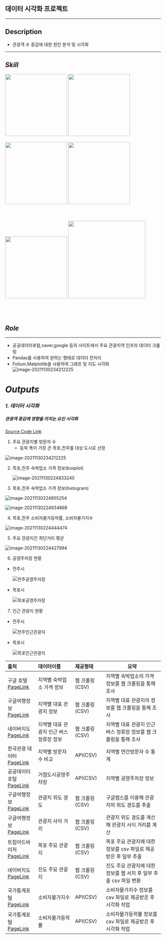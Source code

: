 ## 데이터 시각화 프로젝트
---
## Description



- 관광객 수 증감에 대한 원인 분석 및 시각화


***
## ***Skill***

<div>
<img src='README.assets/Python-Symbol.png' width=200px >
<img src='README.assets/pandas.jpeg' width=200px>
<br></br>
<img src='README.assets/bs.png' width=200px>
<img src='README.assets/selenium_logo.png' width=200px>
<br></br>
<br></br>
<img src='README.assets/matplotlib.png' width=200px>
<img src='README.assets/folium.png' width=250px>
<br></br>
<br></br>

</span>
</div>




## ***Role***
---

- 공공데이터포털,naver,google 등의 사이트에서 주요 관광지역 인프라 데이터 크롤링
- Pandas를 사용하여 원하는 형태로 데이터 전처리
- Folium,Matplotlib을 사용하여 그래프 및 지도 시각화
![image-20211130234212225](README.assets/process.png)



# ***Outputs***

### *1. 데이터 시각화*                   

##### 관광객 증감에 영향을 끼치는 요인 시각화

   
[Source Code Link](https://github.com/ankiyong/first_project/tree/master/1_Code)
    

1. 주요 관광지별 방문자 수
   - 등락 폭이 가장 큰 목포,전주를 대상 도시로 선정

![image-20211130234212225](README.assets/image-20211130234212225.png)

2. 목포,전주 숙박업소 가격 정보(boxplot)

   ![image-20211130224833240](README.assets/image-20211130224833240.png)

3. 목포,전주 숙박업소 가격 정보(histogram)

![image-20211130224855254](README.assets/image-20211130224855254.png)

![image-20211130224934868](README.assets/image-20211130224934868.png)

4. 목포,전주 소비자물가등락률, 소비자물가지수

![image-20211130224444474](README.assets/image-20211130224444474.png)

5. 주요 관광지간 최단거리 평균

![image-20211130224427994](README.assets/image-20211130224427994.png)

6. 공영주차장 현황
- 전주시

    ![전주공영주차장](README.assets/parking_j.png)
- 목포시 
  
   ![목포공영주차장](README.assets/parking_m.png)

7. 인근 관광지 현황
- 전주시
  
  ![전주인근관광지](README.assets/junju.png)
- 목포시
  
  ![목포인근관광지](README.assets/mokpo.png)
  
    






| **출처**                                                     | **데이터이름**                            | **제공형태**    | **요약**                                                     |
| :----------------------------------------------------------- | :---------------------------------------- | :-------------- | ------------------------------------------------------------ |
| 구글  호텔 <br>[PageLink](https://www.google.com/travel/hotels/)             | 지역별  숙박업소 가격 정보                | 웹  크롤링(CSV) | 지역별  숙박업소의 가격정보를 웹 크롤링을 통해 조사          |
| 구글여행정보<br>[PageLink](https://www.google.com/travel)               | 지역별  대표 관광지 정보                  | 웹  크롤링(CSV) | 지역별  대표 관광지의 정보를 웹 크롤링을 통해 조사           |
| 네이버지도<br>[PageLink](https://www.map.naver.com)                     | 지역별  대표 관광지 인근 버스 정류장 정보 | 웹  크롤링(CSV) | 지역별  대표 관광지 인근 버스 정류장 정보를 웹 크롤링을 통해 조사 |
| 한국관광  데이터<br>[PageLink](https://datalab.visitkorea.or.kr/datalab/portal/bda/getByRegnAna.do) | 지역별  방문자수 비교                     | API(CSV)        | 지역별  연간방문자 수 통계                                   |
| 공공데이터포털<br>[PageLink](https://www.data.go.kr/data/15012896/standard.do) | 거점도시공영주차장                        | API(CSV)        | 지역별  공영주차장 정보                                      |
| 구글여행정보<br>[PageLink](https://www.google.com/travel)               | 관광지  위도 경도                         | 웹  크롤링(CSV) | 구글맵스를  이용해 관광지의 위도 경도를 추출                 |
| 구글여행정보<br>[PageLink](https://www.google.com/travel)               | 관광지  사이 거리                         | 웹  크롤링(CSV) | 관광지  위도 경도를 계산해 관광지 사이 거리를 계산           |
| 트립어드바이저<br>[PageLink](https://www.tripadvisor.co.kr/Attractions-g1074117-Activities-Mokpo_Jeollanam_do.html) | 목포  주요 관광지                         | 웹  크롤링(CSV) | 목포  주요 관광지에 대한 정보를 csv 파일로 제공받은 후 일부 추출 |
| 네이버지도<br>[PageLink](https://naver.com)                             | 진도  주요 관광지                         | 웹  크롤링(CSV) | 진도  주요 관광지에 대한 정보를 웹 서치 후 일부 추출 csv 파일 변환 |
| 국가통계포털<br>[PageLink](https://kosis.kr/search/search.do)           | 소비자물가지수                            | API(CSV)        | 소비자물가지수  정보를 csv  파일로  제공받은 후 시각화 작업  |
| 국가통계포털<br>[PageLink](https://kosis.kr/search/search.do)           | 소비자물가등락률                          | API(CSV)        | 소비자물가등락률  정보를 csv  파일로  제공받은 후 시각화 작업 |
